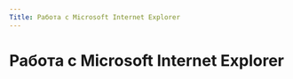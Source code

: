 ```yaml
---
Title: Работа с Microsoft Internet Explorer
---
```



Работа с Microsoft Internet Explorer
====================================

<!-- TOC -->
